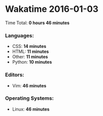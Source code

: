 # Wakatime 2016-01-03

Time Total: **0 hours 46 minutes**

### Languages:
- CSS: **14 minutes** 
- HTML: **11 minutes** 
- Other: **11 minutes** 
- Python: **10 minutes** 

### Editors:
- Vim: **46 minutes** 

### Operating Systems:
- Linux: **46 minutes** 

